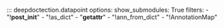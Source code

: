 
::: deepdoctection.datapoint
    options:
        show_submodules: True
        filters:
            - "!__post_init__"
            - "!as_dict"
            - "__getattr__"
            - "!ann_from_dict"
            - "!AnnotationMap"



